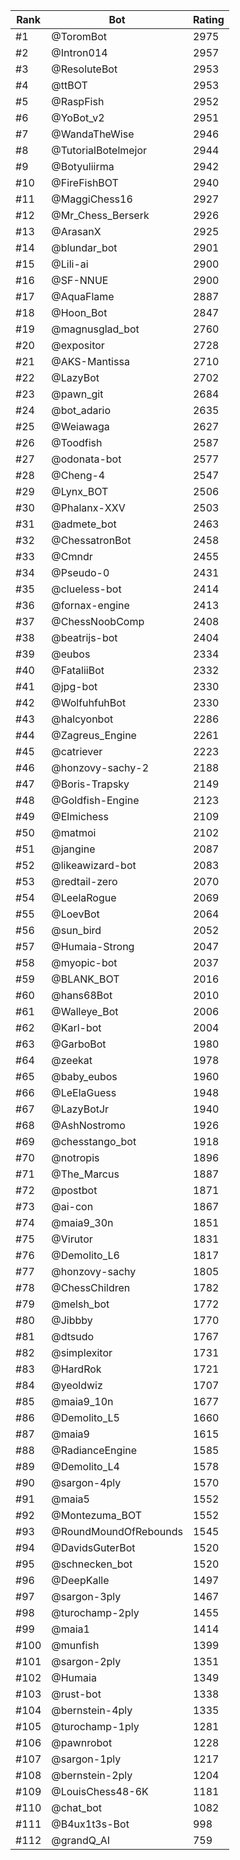 Rank|Bot|Rating
---|---|---
#1|@ToromBot|2975
#2|@Intron014|2957
#3|@ResoluteBot|2953
#4|@ttBOT|2953
#5|@RaspFish|2952
#6|@YoBot_v2|2951
#7|@WandaTheWise|2946
#8|@TutorialBotelmejor|2944
#9|@Botyuliirma|2942
#10|@FireFishBOT|2940
#11|@MaggiChess16|2927
#12|@Mr_Chess_Berserk|2926
#13|@ArasanX|2925
#14|@blundar_bot|2901
#15|@Lili-ai|2900
#16|@SF-NNUE|2900
#17|@AquaFlame|2887
#18|@Hoon_Bot|2847
#19|@magnusglad_bot|2760
#20|@expositor|2728
#21|@AKS-Mantissa|2710
#22|@LazyBot|2702
#23|@pawn_git|2684
#24|@bot_adario|2635
#25|@Weiawaga|2627
#26|@Toodfish|2587
#27|@odonata-bot|2577
#28|@Cheng-4|2547
#29|@Lynx_BOT|2506
#30|@Phalanx-XXV|2503
#31|@admete_bot|2463
#32|@ChessatronBot|2458
#33|@Cmndr|2455
#34|@Pseudo-0|2431
#35|@clueless-bot|2414
#36|@fornax-engine|2413
#37|@ChessNoobComp|2408
#38|@beatrijs-bot|2404
#39|@eubos|2334
#40|@FataliiBot|2332
#41|@jpg-bot|2330
#42|@WolfuhfuhBot|2330
#43|@halcyonbot|2286
#44|@Zagreus_Engine|2261
#45|@catriever|2223
#46|@honzovy-sachy-2|2188
#47|@Boris-Trapsky|2149
#48|@Goldfish-Engine|2123
#49|@Elmichess|2109
#50|@matmoi|2102
#51|@jangine|2087
#52|@likeawizard-bot|2083
#53|@redtail-zero|2070
#54|@LeelaRogue|2069
#55|@LoevBot|2064
#56|@sun_bird|2052
#57|@Humaia-Strong|2047
#58|@myopic-bot|2037
#59|@BLANK_BOT|2016
#60|@hans68Bot|2010
#61|@Walleye_Bot|2006
#62|@Karl-bot|2004
#63|@GarboBot|1980
#64|@zeekat|1978
#65|@baby_eubos|1960
#66|@LeElaGuess|1948
#67|@LazyBotJr|1940
#68|@AshNostromo|1926
#69|@chesstango_bot|1918
#70|@notropis|1896
#71|@The_Marcus|1887
#72|@postbot|1871
#73|@ai-con|1867
#74|@maia9_30n|1851
#75|@Virutor|1831
#76|@Demolito_L6|1817
#77|@honzovy-sachy|1805
#78|@ChessChildren|1782
#79|@melsh_bot|1772
#80|@Jibbby|1770
#81|@dtsudo|1767
#82|@simplexitor|1731
#83|@HardRok|1721
#84|@yeoldwiz|1707
#85|@maia9_10n|1677
#86|@Demolito_L5|1660
#87|@maia9|1615
#88|@RadianceEngine|1585
#89|@Demolito_L4|1578
#90|@sargon-4ply|1570
#91|@maia5|1552
#92|@Montezuma_BOT|1552
#93|@RoundMoundOfRebounds|1545
#94|@DavidsGuterBot|1520
#95|@schnecken_bot|1520
#96|@DeepKalle|1497
#97|@sargon-3ply|1467
#98|@turochamp-2ply|1455
#99|@maia1|1414
#100|@munfish|1399
#101|@sargon-2ply|1351
#102|@Humaia|1349
#103|@rust-bot|1338
#104|@bernstein-4ply|1335
#105|@turochamp-1ply|1281
#106|@pawnrobot|1228
#107|@sargon-1ply|1217
#108|@bernstein-2ply|1204
#109|@LouisChess48-6K|1181
#110|@chat_bot|1082
#111|@B4ux1t3s-Bot|998
#112|@grandQ_AI|759
